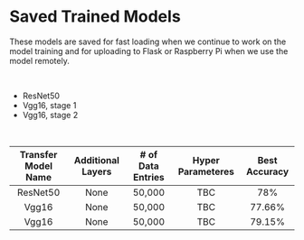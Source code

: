 # Saved Trained Models
These models are saved for fast loading when we continue to work on the model training and for uploading to Flask or Raspberry Pi when we use the model remotely.

<br />

* ResNet50
* Vgg16, stage 1
* Vgg16, stage 2

<br />

| Transfer Model Name | Additional Layers | # of Data Entries | Hyper Parameteres | Best Accuracy |
| :---: | :---: | :---: | :---: | :---: |
| ResNet50 | None | 50,000 | TBC | 78% |
| Vgg16 | None | 50,000 | TBC | 77.66% |
| Vgg16 | None | 50,000 | TBC | 79.15% |
